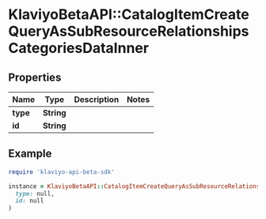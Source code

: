 # KlaviyoBetaAPI::CatalogItemCreateQueryAsSubResourceRelationshipsCategoriesDataInner

## Properties

| Name | Type | Description | Notes |
| ---- | ---- | ----------- | ----- |
| **type** | **String** |  |  |
| **id** | **String** |  |  |

## Example

```ruby
require 'klaviyo-api-beta-sdk'

instance = KlaviyoBetaAPI::CatalogItemCreateQueryAsSubResourceRelationshipsCategoriesDataInner.new(
  type: null,
  id: null
)
```

